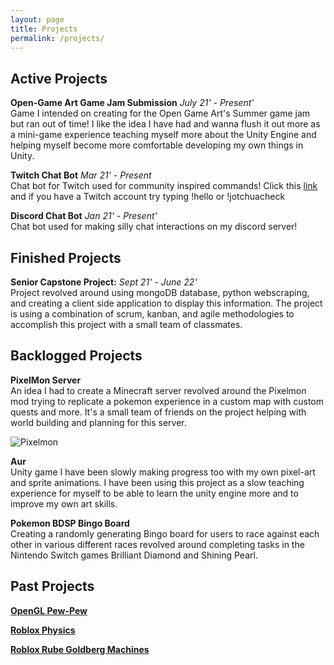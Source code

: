 ```yaml
---
layout: page
title: Projects
permalink: /projects/
---
```


## Active Projects


**Open-Game Art Game Jam Submission** *July 21' - Present'* <br />
Game I intended on creating for the Open Game Art's Summer game jam but ran out of time! I like the idea I have had and wanna flush it out more as a mini-game experience teaching myself more about
the Unity Engine and helping myself become more comfortable developing my own things in Unity. 

**Twitch Chat Bot** *Mar 21' - Present* <br />
Chat bot for Twitch used for community inspired commands! Click this [link](twitch.tv/jotchubot) and if you have a Twitch account try typing !hello or !jotchuacheck 

**Discord Chat Bot** *Jan 21' - Present'* <br />
Chat bot used for making silly chat interactions on my discord server! 

## Finished Projects

**Senior Capstone Project:** *Sept 21' - June 22'* <br />
Project revolved around using mongoDB database, python webscraping, and creating a client side application to display this information. The project is using a combination of scrum, kanban, and agile methodologies to accomplish this project with a small team of classmates. 

## Backlogged Projects

**PixelMon Server** <br />
An idea I had to create a Minecraft server revolved around the Pixelmon mod trying to replicate a pokemon experience in a custom map with custom quests and more. It's a small team of friends on the project helping with world building and planning for this server. 

![Pixelmon]({{site.baseurl}}/assets/images/projects/Pixelmon.png)

**Aur** <br />
Unity game I have been slowly making progress too with my own pixel-art and sprite animations. I have been using this project as a slow teaching experience for myself to be able to learn the unity engine more and to improve my own art skills. 

**Pokemon BDSP Bingo Board** <br />
Creating a randomly generating Bingo board for users to race against each other in various different races revolved around completing tasks in the Nintendo Switch games Brilliant Diamond and Shining Pearl. 

## Past Projects

[**OpenGL Pew-Pew**]({{site.baseurl}}/portfolio/pewpew)

[**Roblox Physics**]({{site.baseurl}}/portfolio/physics)

[**Roblox Rube Goldberg Machines**]({{site.baseurl}}/portfolio/rubegold)